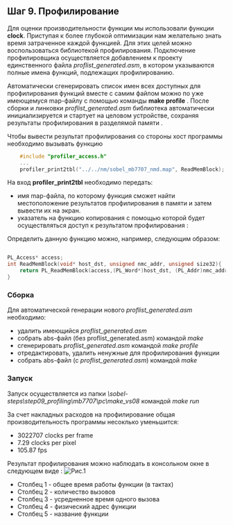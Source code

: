 ## Шаг 9. Профилирование 

Для оценки производительности функции мы использовали функции **clock**. Приступая к более глубокой оптимизации нам желательно знать время затраченное каждой функцией.
Для этих целей можно воспользоваться библиотекой профилирования. Подключение профилировщика осуществляется добавлением к проекту единственного файла *proflist_generated.asm*, 
в котором указываются полные имена функций, подлежащих профилированию.

Автоматически сгенерировать список имен всех доступных для профилирования функций вместе с самим файлом можно по уже имеющемуся map-файлу с помощью команды **make profile** .
После сборки и линковки *proflist_generated.asm* библиотека автоматически инициализируется и стартует на целовом устройстве, сохраняя результаты профилирования в разделямой памяти . 

Чтобы вывести результат профилирования со стороны хост программы необходимо вызывать функцию 
```cpp
	#include "profiler_access.h"
	...
	profiler_print2tbl("../../nm/sobel_mb7707_nmd.map", ReadMemBlock);
```
На вход **profiler_print2tbl** необходимо передать:
- имя map-файла, по которому функция сможет найти местоположение результатов профилирования в памяти и затем вывести их на экран.
- указатель на функцию копирования с помощью которой будет осуществляться доступ к результатом профилирования :

Определить данную функцию можно, например, следующим образом:
```cpp		

PL_Access* access;
int ReadMemBlock(void* host_dst, unsigned nmc_addr, unsigned size32){
	return PL_ReadMemBlock(access,(PL_Word*)host_dst, (PL_Addr)nmc_addr, size32);
}
```	
	
 


### Сборка 
Для автоматической генерации нового *proflist_generated.asm* необходимо:
- удалить имеющийся *proflist_generated.asm*
- собрать abs-файл (без proflist_generated.asm) командой *make* 
- сгенерировать *proflist_generated.asm* командой *make profile*
- отредактировать, удалить ненужные для профилирования функции 
- собрать abs-файл (с *proflist_generated.asm*) командой *make* 

### Запуск
Запуск осуществляется из папки *\sobel-steps\step09_profiling\mb7707\pc\make_vs08* командой *make run*  

За счет накладных расходов на профилирование общая производительность программы несоклько уменьшится:
- 3022707 clocks per frame
- 7.29 clocks per pixel
- 105.87 fps


Результат профилирования можно наблюдать в консольном окне в следующем виде :
![Рис.1](http://savepic.ru/7354995.png)
- Столбец 1 - общее время работы функции (в тактах)
- Столбец 2 - количество вызовов 
- Столбец 3 - усредненное время одного вызова 
- Столбец 4 - физический адрес функции 
- Столбец 5 - название функции









